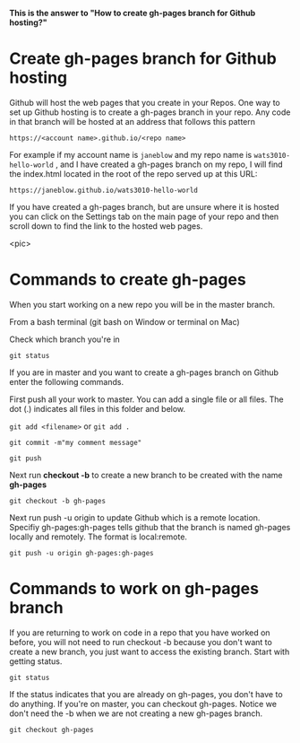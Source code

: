 **This is the answer to "How to create gh-pages branch for Github hosting?"**

# Create gh-pages branch for Github hosting

Github will host the web pages that you create in your Repos.  One way to set up Github hosting is to create a gh-pages branch in your repo.  Any code in that branch will be hosted at an address that follows this pattern

`https://<account name>.github.io/<repo name>`

For example if my account name is `janeblow` and my repo name is `wats3010-hello-world` , and I have created a gh-pages branch on my repo, I will find the index.html located in the root of the repo served up at this URL:

`https://janeblow.github.io/wats3010-hello-world`

If you have created a gh-pages branch, but are unsure where it is hosted you can click on the Settings tab on the main page of your repo and then scroll down to find the link to the hosted web pages.

&lt;pic&gt;

# Commands to create gh-pages

When you start working on a new repo you will be in the master branch. 

From a bash terminal \(git bash on Window or terminal on Mac\)

Check which branch you're in

`git status`

If you are in master and you want to create a gh-pages branch on Github enter the following commands.

First push all your work to master.  You can add a single file or all files. The dot \(.\) indicates all files in this folder and below.

`git add <filename>` or `git add .`

`git commit -m"my comment message"`

`git push`

Next run **checkout -b** to create a new branch to be created with the name **gh-pages**

`git checkout -b gh-pages`

Next run push -u origin to update Github which is a remote location.  Specifiy gh-pages:gh-pages tells github that the branch is named gh-pages locally and remotely.  The format is local:remote.

`git push -u origin gh-pages:gh-pages`

# Commands to work on gh-pages branch

If you are returning to work on code in a repo that you have worked on before, you will not need to run checkout -b because you don't want to create a new branch, you just want to access the existing branch.  Start with getting status.

`git status`

If the status indicates that you are already on gh-pages, you don't have to do anything.  If you're on master, you can checkout gh-pages. Notice we don't need the -b when we are not creating a new gh-pages branch.

`git checkout gh-pages`



